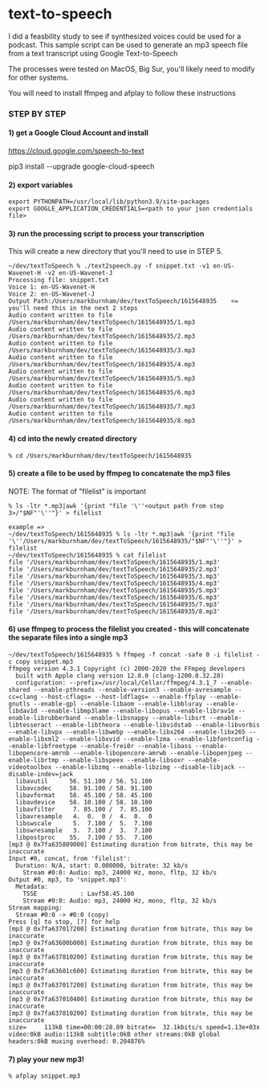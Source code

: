 # text-to-speech
I did a feasbility study to see if synthesized voices could be used for a podcast.  This sample script can be used to generate an mp3 speech file from a text transcript using Google Text-to-Speech

The processes were tested on MacOS, Big Sur, you'll likely need to modify for other systems.

You will need to install ffmpeg and afplay to follow these instructions

### STEP BY STEP

#### 1) get a Google Cloud Account and install

https://cloud.google.com/speech-to-text

pip3 install --upgrade google-cloud-speech

#### 2) export variables

```
export PYTHONPATH=/usr/local/lib/python3.9/site-packages
export GOOGLE_APPLICATION_CREDENTIALS=<path to your json credentials file>
```  
  
#### 3) run the processing script to process your transcription

This will create a new directory that you'll need to use in STEP 5.

```
~/dev/textToSpeech % ./text2speech.py -f snippet.txt -v1 en-US-Wavenet-H -v2 en-US-Wavenet-J
Processing file: snippet.txt
Voice 1: en-US-Wavenet-H
Voice 2: en-US-Wavenet-J
Output Path:/Users/markburnham/dev/textToSpeech/1615648935    <= you'll need this in the next 2 steps
Audio content written to file /Users/markburnham/dev/textToSpeech/1615648935/1.mp3
Audio content written to file /Users/markburnham/dev/textToSpeech/1615648935/2.mp3
Audio content written to file /Users/markburnham/dev/textToSpeech/1615648935/3.mp3
Audio content written to file /Users/markburnham/dev/textToSpeech/1615648935/4.mp3
Audio content written to file /Users/markburnham/dev/textToSpeech/1615648935/5.mp3
Audio content written to file /Users/markburnham/dev/textToSpeech/1615648935/6.mp3
Audio content written to file /Users/markburnham/dev/textToSpeech/1615648935/7.mp3
Audio content written to file /Users/markburnham/dev/textToSpeech/1615648935/8.mp3
```

#### 4) cd into the newly created directory
```
% cd /Users/markburnham/dev/textToSpeech/1615648935
```
#### 5) create a file to be used by ffmpeg to concatenate the mp3 files

NOTE: The format of "filelist" is important

```
% ls -ltr *.mp3|awk '{print "file '\''<output path from step 3>/"$NF"'\''"}' > filelist

example =>
~/dev/textToSpeech/1615648935 % ls -ltr *.mp3|awk '{print "file '\''/Users/markburnham/dev/textToSpeech/1615648935/"$NF"'\''"}' > filelist
~/dev/textToSpeech/1615648935 % cat filelist
file '/Users/markburnham/dev/textToSpeech/1615648935/1.mp3'
file '/Users/markburnham/dev/textToSpeech/1615648935/2.mp3'
file '/Users/markburnham/dev/textToSpeech/1615648935/3.mp3'
file '/Users/markburnham/dev/textToSpeech/1615648935/4.mp3'
file '/Users/markburnham/dev/textToSpeech/1615648935/5.mp3'
file '/Users/markburnham/dev/textToSpeech/1615648935/6.mp3'
file '/Users/markburnham/dev/textToSpeech/1615648935/7.mp3'
file '/Users/markburnham/dev/textToSpeech/1615648935/8.mp3'
```
#### 6) use ffmpeg to process the filelist you created - this will concatenate the separate files into a single mp3

```
~/dev/textToSpeech/1615648935 % ffmpeg -f concat -safe 0 -i filelist -c copy snippet.mp3
ffmpeg version 4.3.1 Copyright (c) 2000-2020 the FFmpeg developers
  built with Apple clang version 12.0.0 (clang-1200.0.32.28)
  configuration: --prefix=/usr/local/Cellar/ffmpeg/4.3.1_7 --enable-shared --enable-pthreads --enable-version3 --enable-avresample --cc=clang --host-cflags= --host-ldflags= --enable-ffplay --enable-gnutls --enable-gpl --enable-libaom --enable-libbluray --enable-libdav1d --enable-libmp3lame --enable-libopus --enable-librav1e --enable-librubberband --enable-libsnappy --enable-libsrt --enable-libtesseract --enable-libtheora --enable-libvidstab --enable-libvorbis --enable-libvpx --enable-libwebp --enable-libx264 --enable-libx265 --enable-libxml2 --enable-libxvid --enable-lzma --enable-libfontconfig --enable-libfreetype --enable-frei0r --enable-libass --enable-libopencore-amrnb --enable-libopencore-amrwb --enable-libopenjpeg --enable-librtmp --enable-libspeex --enable-libsoxr --enable-videotoolbox --enable-libzmq --enable-libzimg --disable-libjack --disable-indev=jack
  libavutil      56. 51.100 / 56. 51.100
  libavcodec     58. 91.100 / 58. 91.100
  libavformat    58. 45.100 / 58. 45.100
  libavdevice    58. 10.100 / 58. 10.100
  libavfilter     7. 85.100 /  7. 85.100
  libavresample   4.  0.  0 /  4.  0.  0
  libswscale      5.  7.100 /  5.  7.100
  libswresample   3.  7.100 /  3.  7.100
  libpostproc    55.  7.100 / 55.  7.100
[mp3 @ 0x7fa635809000] Estimating duration from bitrate, this may be inaccurate
Input #0, concat, from 'filelist':
  Duration: N/A, start: 0.000000, bitrate: 32 kb/s
    Stream #0:0: Audio: mp3, 24000 Hz, mono, fltp, 32 kb/s
Output #0, mp3, to 'snippet.mp3':
  Metadata:
    TSSE            : Lavf58.45.100
    Stream #0:0: Audio: mp3, 24000 Hz, mono, fltp, 32 kb/s
Stream mapping:
  Stream #0:0 -> #0:0 (copy)
Press [q] to stop, [?] for help
[mp3 @ 0x7fa637017200] Estimating duration from bitrate, this may be inaccurate
[mp3 @ 0x7fa63600b000] Estimating duration from bitrate, this may be inaccurate
[mp3 @ 0x7fa637810200] Estimating duration from bitrate, this may be inaccurate
[mp3 @ 0x7fa63601c600] Estimating duration from bitrate, this may be inaccurate
[mp3 @ 0x7fa637017200] Estimating duration from bitrate, this may be inaccurate
[mp3 @ 0x7fa637010400] Estimating duration from bitrate, this may be inaccurate
[mp3 @ 0x7fa637810200] Estimating duration from bitrate, this may be inaccurate
size=     113kB time=00:00:28.89 bitrate=  32.1kbits/s speed=1.13e+03x    
video:0kB audio:113kB subtitle:0kB other streams:0kB global headers:0kB muxing overhead: 0.204876%
```

#### 7) play your new mp3!
```
% afplay snippet.mp3
```
